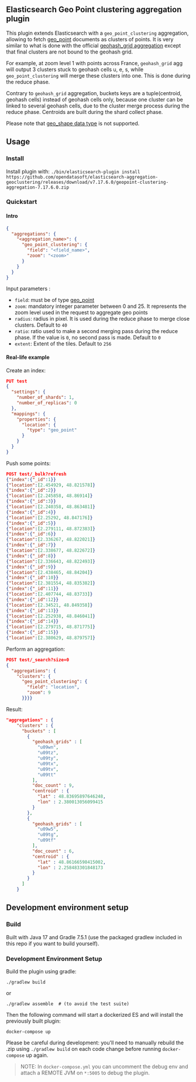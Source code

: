 ## Elasticsearch Geo Point clustering aggregation plugin

This plugin extends Elasticsearch with a `geo_point_clustering` aggregation, allowing to fetch [geo_point](https://www.elastic.co/guide/en/elasticsearch/reference/7.10/geo-point.html) documents as clusters of points.
It is very similar to what is done with the official [geohash_grid aggregation](https://www.elastic.co/guide/en/elasticsearch/reference/7.10/search-aggregations-bucket-geohashgrid-aggregation.html) except that final clusters are not bound to the geohash grid.

For example, at zoom level 1 with points across France, `geohash_grid` agg will output 3 clusters stuck to geohash cells u, e, s, while `geo_point_clustering` will merge these clusters into one.
This is done during the reduce phase.  

Contrary to `geohash_grid` aggregation, buckets keys are a tuple(centroid, geohash cells) instead of geohash cells only, because one cluster can be linked to several geohash cells, due to the cluster merge process during the reduce phase.
Centroids are built during the shard collect phase.

Please note that [geo_shape data type](https://www.elastic.co/guide/en/elasticsearch/reference/7.10/geo-shape.html) is not supported.


## Usage
### Install

Install plugin with:
`./bin/elasticsearch-plugin install https://github.com/opendatasoft/elasticsearch-aggregation-geoclustering/releases/download/v7.17.6.0/geopoint-clustering-aggregation-7.17.6.0.zip`


### Quickstart
#### Intro
```json
{
  "aggregations": {
    "<aggregation_name>": {
      "geo_point_clustering": {
        "field": "<field_name>",
        "zoom": "<zoom>"
      }
    }
  }
}
```
Input parameters :
- `field`: must be of type [geo_point](https://www.elastic.co/guide/en/elasticsearch/reference/7.10/geo-point.html)
- `zoom`: mandatory integer parameter between 0 and 25. It represents the zoom level used in the request to aggregate geo points
- `radius`: radius in pixel. It is used during the reduce phase to merge close clusters. Default to `40`
- `ratio`: ratio used to make a second merging pass during the reduce phase. If the value is `0`, no second pass is made. Default to `0`
- `extent`: Extent of the tiles. Default to `256`


#### Real-life example

Create an index:
```json
PUT test
{
  "settings": {
    "number_of_shards": 1,
    "number_of_replicas": 0
  },
  "mappings": {
    "properties": {
      "location": {
        "type": "geo_point"
      }
    }
  }
}
```

Push some points:
```json
POST test/_bulk?refresh
{"index":{"_id":1}}
{"location":[2.454929, 48.821578]}
{"index":{"_id":2}}
{"location":[2.245858, 48.86914]}
{"index":{"_id":3}}
{"location":[2.240358, 48.863481]}
{"index":{"_id":4}}
{"location":[2.25292, 48.847176]}
{"index":{"_id":5}}
{"location":[2.279111, 48.872383]}
{"index":{"_id":6}}
{"location":[2.336267, 48.822021]}
{"index":{"_id":7}}
{"location":[2.338677, 48.822672]}
{"index":{"_id":8}}
{"location":[2.336643, 48.822493]}
{"index":{"_id":9}}
{"location":[2.438465, 48.84204]}
{"index":{"_id":10}}
{"location":[2.381554, 48.835382]}
{"index":{"_id":11}}
{"location":[2.407744, 48.83733]}
{"index":{"_id":12}}
{"location":[2.34521, 48.849358]}
{"index":{"_id":13}}
{"location":[2.252938, 48.846041]}
{"index":{"_id":14}}
{"location":[2.279715, 48.871775]}
{"index":{"_id":15}}
{"location":[2.380629, 48.879757]}
```

Perform an aggregation:
```json
POST test/_search?size=0
{
  "aggregations": {
    "clusters": {
      "geo_point_clustering": {
        "field": "location",
        "zoom": 9
      }}}}
```

Result:
```json
"aggregations" : {
    "clusters" : {
      "buckets" : [
        {
          "geohash_grids" : [
            "u09wn",
            "u09tz",
            "u09ty",
            "u09tx",
            "u09tv",
            "u09tt"
          ],
          "doc_count" : 9,
          "centroid" : {
            "lat" : 48.83695897646248,
            "lon" : 2.380013056099415
          }
        },
        {
          "geohash_grids" : [
            "u09w5",
            "u09tg",
            "u09tf"
          ],
          "doc_count" : 6,
          "centroid" : {
            "lat" : 48.86166598415002,
            "lon" : 2.258483301848173
          }
        }
      ]
    }
```


## Development environment setup
### Build

Built with Java 17 and Gradle 7.5.1 (use the packaged gradlew included in this repo if you want to build yourself).

### Development Environment Setup

Build the plugin using gradle:
``` shell
./gradlew build
```

or
``` shell
./gradlew assemble  # (to avoid the test suite)
```

Then the following command will start a dockerized ES and will install the previously built plugin:
``` shell
docker-compose up
```

Please be careful during development: you'll need to manually rebuild the .zip using `./gradlew build` on each code 
change before running `docker-compose` up again.

> NOTE: In `docker-compose.yml` you can uncomment the debug env and attach a REMOTE JVM on `*:5005` to debug the plugin.
